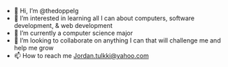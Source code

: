 - 👋 Hi, I’m @thedoppelg
- 👀 I’m interested in learning all I can about computers, software development, & web development 
- 🌱 I’m currently a computer science major
- 💞️ I’m looking to collaborate on anything I can that will challenge me and help me grow
- 📫 How to reach me Jordan.tulkki@yahoo.com

<!---
thedoppelg/thedoppelg is a ✨ special ✨ repository because its `README.md` (this file) appears on your GitHub profile.
You can click the Preview link to take a look at your changes.
--->
